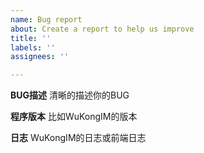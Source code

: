```yaml
---
name: Bug report
about: Create a report to help us improve
title: ''
labels: ''
assignees: ''

---
```


**BUG描述**
清晰的描述你的BUG

**程序版本**
比如WuKongIM的版本

**日志**
WuKongIM的日志或前端日志

